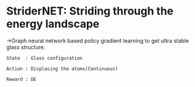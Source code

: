 # StriderNET: Striding through the energy landscape

->Graph neural network based policy gradient learning to get ultra stable glass structure.

    State  : Glass configuration 

    Action : Displacing the atoms(Continuous)
    
    Reward : DE

